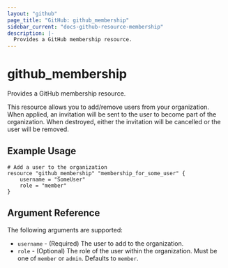 ```yaml
---
layout: "github"
page_title: "GitHub: github_membership"
sidebar_current: "docs-github-resource-membership"
description: |-
  Provides a GitHub membership resource.
---
```


# github\_membership

Provides a GitHub membership resource.

This resource allows you to add/remove users from your organization. When applied,
an invitation will be sent to the user to become part of the organization. When
destroyed, either the invitation will be cancelled or the user will be removed.

## Example Usage

```
# Add a user to the organization
resource "github_membership" "membership_for_some_user" {
    username = "SomeUser"
    role = "member"
}
```

## Argument Reference

The following arguments are supported:

* `username` - (Required) The user to add to the organization.
* `role` - (Optional) The role of the user within the organization.
            Must be one of `member` or `admin`. Defaults to `member`.
